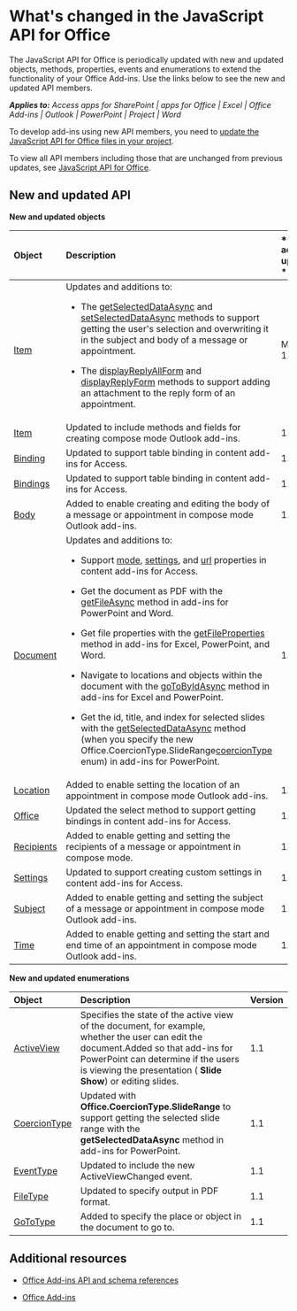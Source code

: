 
# What's changed in the JavaScript API for Office
The JavaScript API for Office is periodically updated with new and updated objects, methods, properties, events and enumerations to extend the functionality of your Office Add-ins. Use the links below to see the new and updated API members.

 _**Applies to:** Access apps for SharePoint | apps for Office | Excel | Office Add-ins | Outlook | PowerPoint | Project | Word_

To develop add-ins using new API members, you need to [update the JavaScript API for Office files in your project](../docs/develop/update-your-javascript-api-for-office-and-manifest-schema-version.md).

To view all API members including those that are unchanged from previous updates, see [JavaScript API for Office](../reference/javascript-api-for-office.md).


## New and updated API

 **New and updated objects**


|**Object**|**Description**|**Version added or updated **|
|:-----|:-----|:-----|
|[Item](../reference/outlook/Office.context.mailbox.item.md)|Updates and additions to:<br><ul><li><p>The <a href="../reference/outlook/Office.context.mailbox.item.md#getSelectedDataAsync" target="_blank">getSelectedDataAsync</a> and <a href="../reference/outlook/Office.context.mailbox.item.md#setSelectedDataAsync" target="_blank">setSelectedDataAsync</a> methods to support getting the user's selection and overwriting it in the subject and body  of a message or appointment.</p></li><li><p>The <a href="../reference/outlook/Office.context.mailbox.item.md#displayReplyAllForm" target="_blank">displayReplyAllForm</a> and <a href="../reference/outlook/Office.context.mailbox.item.md#displayReplyForm" target="_blank">displayReplyForm</a> methods to support adding an attachment to the reply form of an appointment.</p></li></ul>|Mailbox 1.2|
|[Item](../reference/outlook/Office.context.mailbox.item.md)|Updated to include methods and fields for creating compose mode Outlook add-ins. |1.1|
|[Binding](../reference/shared/binding.md)|Updated to support table binding in content add-ins for Access.|1.1|
|[Bindings](../reference/shared/bindings.bindings.md)|Updated to support table binding in content add-ins for Access.|1.1|
|[Body](../reference/outlook/Body.md)|Added to enable creating and editing the body of a message or appointment in compose mode Outlook add-ins.|1.1|
|[Document](../reference/shared/document.md)|Updates and additions to: <ul><li><p>Support <a href="http://msdn.microsoft.com/library/551369c3-315b-428f-8b7e-08987f6b0e00(Office.15).aspx" target="_blank">mode</a>, <a href="http://msdn.microsoft.com/library/77ba7daf-419f-44b6-8747-7fd5618b7053(Office.15).aspx" target="_blank">settings</a>, and <a href="http://msdn.microsoft.com/library/480ac3c6-370e-4505-aba3-1d0dce9fb3dc(Office.15).aspx" target="_blank">url</a> properties in content add-ins for Access.</p></li><li><p>Get the document as PDF with the <a href="http://msdn.microsoft.com/library/35dda81c-235e-4eab-8a77-9acb3b73a380(Office.15).aspx" target="_blank">getFileAsync</a> method in add-ins for PowerPoint and Word.</p></li><li><p>Get file properties with the <a href="http://msdn.microsoft.com/library/2533a563-95ae-4d52-b2d5-a6783e4ef5b4(Office.15).aspx" target="_blank">getFileProperties</a> method in add-ins for Excel, PowerPoint, and Word.</p></li><li><p>Navigate to locations and objects within the document with the <a href="http://msdn.microsoft.com/library/35dda81c-235e-4eab-8a77-9acb3b73a380(Office.15).aspx" target="_blank">goToByIdAsync</a> method in add-ins for Excel and PowerPoint.</p></li><li><p>Get the id, title, and index for selected slides with the <a href="http://msdn.microsoft.com/library/f85ad02c-64f0-4b73-87f6-7f521b3afd69(Office.15).aspx" target="_blank">getSelectedDataAsync</a> method (when you specify the new <span class="keyword">Office.CoercionType.SlideRange</span><a href="http://msdn.microsoft.com/library/735eaab6-5e31-4bc2-add5-9d378900a31b(Office.15).aspx" target="_blank">coercionType</a> enum) in add-ins for PowerPoint.</p></li></ul>|1.1|
|[Location](../reference/outlook/Location.md)|Added to enable setting the location of an appointment in compose mode Outlook add-ins.|1.1|
|[Office](../reference/shared/office.md)|Updated the select method to support getting bindings in content add-ins for Access.|1.1|
|[Recipients](../reference/outlook/Recipients.md)|Added to enable getting and setting the recipients of a message or appointment in compose mode.|1.1|
|[Settings](../reference/shared/document.settings.md)|Updated to support creating custom settings in content add-ins for Access.|1.1|
|[Subject](../reference/outlook/Subject.md)|Added to enable getting and setting the subject of a message or appointment in compose mode Outlook add-ins.|1.1|
|[Time](../reference/outlook/Time.md)|Added to enable getting and setting the start and end time of an appointment in compose mode Outlook add-ins.|1.1|



**New and updated enumerations**


|**Object**|**Description**|**Version**|
|:-----|:-----|:-----|
|[ActiveView](../reference/shared/activeview-enumeration.md)|Specifies the state of the active view of the document, for example, whether the user can edit the document.Added so that add-ins for PowerPoint can determine if the users is viewing the presentation ( **Slide Show**) or editing slides. |1.1|
|[CoercionType](../reference/shared/coerciontype-enumeration.md)|Updated with  **Office.CoercionType.SlideRange** to support getting the selected slide range with the **getSelectedDataAsync** method in add-ins for PowerPoint.|1.1|
|[EventType](../reference/shared/eventtype-enumeration.md)|Updated to include the new ActiveViewChanged event.|1.1|
|[FileType](../reference/shared/filetype-enumeration.md)|Updated to specify output in PDF format.|1.1|
|[GoToType](../reference/shared/gototype-enumeration.md)|Added to specify the place or object in the document to go to.|1.1|

## Additional resources


- [Office Add-ins API and schema references](../reference/reference.md)
    
- [Office Add-ins](../docs/overview/office-add-ins.md)
    
